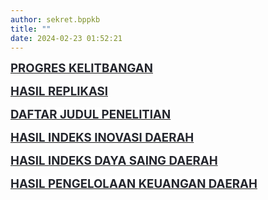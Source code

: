 ```yaml
---
author: sekret.bppkb
title: ""
date: 2024-02-23 01:52:21
---
```


<p><a href="/master-hasil-kelitbangan/progres-kelitbangan"><span style="font-size: 14pt;"><strong><span style="color: #24262d; font-family: Inter, system-ui, -apple-system, BlinkMacSystemFont, 'Segoe UI', Roboto, 'Helvetica Neue', Arial, 'Noto Sans', sans-serif, 'Apple Color Emoji', 'Segoe UI Emoji', 'Segoe UI Symbol', 'Noto Color Emoji'; text-wrap: nowrap; background-color: #ffffff;">PROGRES KELITBANGAN</span></strong></span></a></p>

<p><a href="/master-hasil-kelitbangan/hasil-replikasi"><span style="font-size: 14pt;"><strong><span style="color: #24262d; font-family: Inter, system-ui, -apple-system, BlinkMacSystemFont, 'Segoe UI', Roboto, 'Helvetica Neue', Arial, 'Noto Sans', sans-serif, 'Apple Color Emoji', 'Segoe UI Emoji', 'Segoe UI Symbol', 'Noto Color Emoji'; text-wrap: nowrap; background-color: #ffffff;">HASIL REPLIKASI</span></strong></span></a></p>

<p><a href="/master-hasil-kelitbangan/daftar-judul-penelitian"><span style="font-size: 14pt;"><strong><span style="color: #24262d; font-family: Inter, system-ui, -apple-system, BlinkMacSystemFont, 'Segoe UI', Roboto, 'Helvetica Neue', Arial, 'Noto Sans', sans-serif, 'Apple Color Emoji', 'Segoe UI Emoji', 'Segoe UI Symbol', 'Noto Color Emoji'; text-wrap: nowrap; background-color: #ffffff;">DAFTAR JUDUL PENELITIAN</span></strong></span></a></p>

<p><a href="/master-hasil-kelitbangan/indeks-inovasi-daerah"><span style="font-size: 14pt;"><strong><span style="color: #24262d; font-family: Inter, system-ui, -apple-system, BlinkMacSystemFont, 'Segoe UI', Roboto, 'Helvetica Neue', Arial, 'Noto Sans', sans-serif, 'Apple Color Emoji', 'Segoe UI Emoji', 'Segoe UI Symbol', 'Noto Color Emoji'; text-wrap: nowrap; background-color: #ffffff;">HASIL INDEKS INOVASI DAERAH</span></strong></span></a></p>

<p><a href="/master-hasil-kelitbangan/indeks-daya-saing-daerah"><span style="font-size: 14pt;"><strong><span style="color: #24262d; font-family: Inter, system-ui, -apple-system, BlinkMacSystemFont, 'Segoe UI', Roboto, 'Helvetica Neue', Arial, 'Noto Sans', sans-serif, 'Apple Color Emoji', 'Segoe UI Emoji', 'Segoe UI Symbol', 'Noto Color Emoji'; text-wrap: nowrap; background-color: #ffffff;">HASIL INDEKS DAYA SAING DAERAH</span></strong></span></a></p>

<p><a href="/master-hasil-kelitbangan/indeks-pengelolaan-keuangan-daerah"><span style="font-size: 14pt;"><strong><span style="color: #24262d; font-family: Inter, system-ui, -apple-system, BlinkMacSystemFont, 'Segoe UI', Roboto, 'Helvetica Neue', Arial, 'Noto Sans', sans-serif, 'Apple Color Emoji', 'Segoe UI Emoji', 'Segoe UI Symbol', 'Noto Color Emoji'; text-wrap: nowrap; background-color: #ffffff;">HASIL PENGELOLAAN KEUANGAN DAERAH</span></strong></span></a></p>
